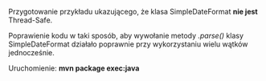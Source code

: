 Przygotowanie przykładu ukazującego, że klasa SimpleDateFormat **nie jest** Thread-Safe.

Poprawienie kodu w taki sposób, aby wywołanie metody *.parse()* klasy SimpleDateFormat działało poprawnie przy wykorzystaniu wielu wątków jednocześnie.

Uruchomienie: **mvn package exec:java**


